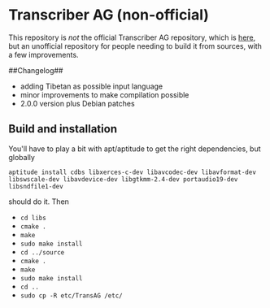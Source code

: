Transcriber AG (non-official)
===========================

This repository is _not_ the official Transcriber AG repository, which is
[here](http://transag.sourceforge.net/), but an unofficial repository for
people needing to build it from sources, with a few improvements.

##Changelog##

 * adding Tibetan as possible input language
 * minor improvements to make compilation possible
 * 2.0.0 version plus Debian patches
 
## Build and installation ##

You'll have to play a bit with apt/aptitude to get the right dependencies, but
globally

`aptitude install cdbs libxerces-c-dev libavcodec-dev libavformat-dev libswscale-dev libavdevice-dev libgtkmm-2.4-dev portaudio19-dev libsndfile1-dev`

should do it. Then

 * `cd libs`
 * `cmake .`
 * `make`
 * `sudo make install`
 * `cd ../source`
 * `cmake .`
 * `make`
 * `sudo make install`
 * `cd ..`
 * `sudo cp -R etc/TransAG /etc/`
